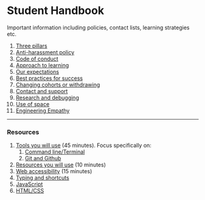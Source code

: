 # Student Handbook


Important information including policies, contact lists, learning strategies etc.

1. [Three pillars](/three-pillars)
2. [Anti-harassment policy](/anti-harassment-policy)
3. [Code of conduct](/code-of-conduct)
4. [Approach to learning](/approach-to-learning)
5. [Our expectations](/expectations/)
6. [Best practices for success](/best-practices/)
7. [Changing cohorts or withdrawing](/changing-cohorts-or-withdrawing)
8. [Contact and support](/contact-and-support)
10. [Research and debugging](/research-and-debugging)
11. [Use of space](/use-of-space)
12. [Engineering Empathy](/empathy/)


---
### Resources

1. [Tools you will use](/tools/) (45 minutes). Focus specifically on:
    1. [Command line/Terminal](tools/terminal#practicing-the-command-line)
    2. [Git and Github](tools/git-and-github#giving-git-a-test-drive)
2. [Resources you will use](/resources/) (10 minutes)
3. [Web accessibility](/accessibility/) (15 minutes)
4. [Typing and shortcuts](practice#typing-and-shortcuts)
5. [JavaScript](practice#javascript)
6. [HTML/CSS](practice#html-and-css)